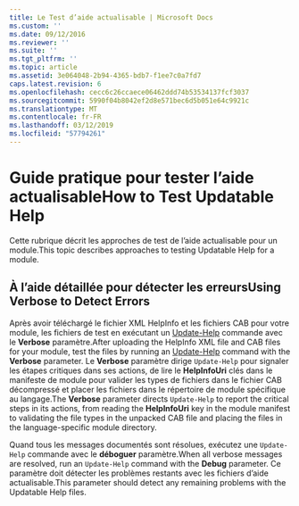 ```yaml
---
title: Le Test d’aide actualisable | Microsoft Docs
ms.custom: ''
ms.date: 09/12/2016
ms.reviewer: ''
ms.suite: ''
ms.tgt_pltfrm: ''
ms.topic: article
ms.assetid: 3e064048-2b94-4365-bdb7-f1ee7c0a7fd7
caps.latest.revision: 6
ms.openlocfilehash: cecc6c26ccaece06462ddd74b53534137fcf3037
ms.sourcegitcommit: 5990f04b8042ef2d8e571bec6d5b051e64c9921c
ms.translationtype: MT
ms.contentlocale: fr-FR
ms.lasthandoff: 03/12/2019
ms.locfileid: "57794261"
---
```

# <a name="how-to-test-updatable-help"></a><span data-ttu-id="1a187-102">Guide pratique pour tester l’aide actualisable</span><span class="sxs-lookup"><span data-stu-id="1a187-102">How to Test Updatable Help</span></span>

<span data-ttu-id="1a187-103">Cette rubrique décrit les approches de test de l’aide actualisable pour un module.</span><span class="sxs-lookup"><span data-stu-id="1a187-103">This topic describes approaches to testing Updatable Help for a module.</span></span>

## <a name="using-verbose-to-detect-errors"></a><span data-ttu-id="1a187-104">À l’aide détaillée pour détecter les erreurs</span><span class="sxs-lookup"><span data-stu-id="1a187-104">Using Verbose to Detect Errors</span></span>

<span data-ttu-id="1a187-105">Après avoir téléchargé le fichier XML HelpInfo et les fichiers CAB pour votre module, les fichiers de test en exécutant un [Update-Help](/powershell/module/Microsoft.PowerShell.Core/Update-Help) commande avec le **Verbose** paramètre.</span><span class="sxs-lookup"><span data-stu-id="1a187-105">After uploading the HelpInfo XML file and CAB files for your module, test the files by running an [Update-Help](/powershell/module/Microsoft.PowerShell.Core/Update-Help) command with the **Verbose** parameter.</span></span> <span data-ttu-id="1a187-106">Le **Verbose** paramètre dirige `Update-Help` pour signaler les étapes critiques dans ses actions, de lire le **HelpInfoUri** clés dans le manifeste de module pour valider les types de fichiers dans le fichier CAB décompressé et placer les fichiers dans le répertoire de module spécifique au langage.</span><span class="sxs-lookup"><span data-stu-id="1a187-106">The **Verbose** parameter directs `Update-Help` to report the critical steps in its actions, from reading the **HelpInfoUri** key in the module manifest to validating the file types in the unpacked CAB file and placing the files in the language-specific module directory.</span></span>

<span data-ttu-id="1a187-107">Quand tous les messages documentés sont résolues, exécutez une `Update-Help` commande avec le **déboguer** paramètre.</span><span class="sxs-lookup"><span data-stu-id="1a187-107">When all verbose messages are resolved, run an `Update-Help` command with the **Debug** parameter.</span></span> <span data-ttu-id="1a187-108">Ce paramètre doit détecter les problèmes restants avec les fichiers d’aide actualisable.</span><span class="sxs-lookup"><span data-stu-id="1a187-108">This parameter should detect any remaining problems with the Updatable Help files.</span></span>